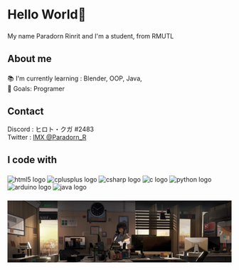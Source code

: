 <h1 align="left">Hello World👋</h1>

###

<p align="left"> My name Paradorn Rinrit and I'm a student, from RMUTL </p>

###

<h2 align="left">About me</h2>

###

<p align="left">
  
  📚 I'm currently learning : Blender, OOP, Java, <br>
  🎯 Goals: Programer <br>
</p>

<h2 align="left">Contact</h2>
  Discord : ヒロト・クガ #2483 <br>
  Twitter : <a href="[https://twitter.com/PhradrRin](https://twitter.com/Paradorn_R)">IMX @Paradorn_R</a>
  
###

<h2 align="left">I code with</h2>

###

<div align="left">
  <img src="https://cdn.jsdelivr.net/gh/devicons/devicon/icons/html5/html5-original.svg" height="30" width="42" alt="html5 logo"  />
  <img src="https://cdn.jsdelivr.net/gh/devicons/devicon/icons/cplusplus/cplusplus-original.svg" height="30" width="42" alt="cplusplus logo"  />
  <img src="https://cdn.jsdelivr.net/gh/devicons/devicon/icons/csharp/csharp-original.svg" height="30" width="42" alt="csharp logo"  />
  <img src="https://cdn.jsdelivr.net/gh/devicons/devicon/icons/c/c-original.svg" height="30" width="42" alt="c logo"  />
  <img src="https://cdn.jsdelivr.net/gh/devicons/devicon/icons/python/python-original.svg" height="30" width="42" alt="python logo"  />
  <img src="https://cdn.jsdelivr.net/gh/devicons/devicon/icons/arduino/arduino-original.svg" height="30" width="42" alt="arduino logo"  />
  <img src="https://cdn.jsdelivr.net/gh/devicons/devicon/icons/java/java-original.svg" height="30" width="42" alt="java logo"  />
</div>

###

<div align="center">
  <img width="1200" src="https://github.com/ParadornR/ParadornR/blob/main/picture/jop.jpg"  />
</div>

###
